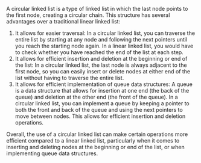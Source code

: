 A circular linked list is a type of linked list in which the last node points to
the first node, creating a circular chain. This structure has several advantages
over a traditional linear linked list:

1. It allows for easier traversal: In a circular linked list, you can traverse
   the entire list by starting at any node and following the next pointers until
   you reach the starting node again. In a linear linked list, you would have to
   check whether you have reached the end of the list at each step.
2. It allows for efficient insertion and deletion at the beginning or end of the
   list: In a circular linked list, the last node is always adjacent to the
   first node, so you can easily insert or delete nodes at either end of the
   list without having to traverse the entire list.
3. It allows for efficient implementation of queue data structures: A queue is a
   data structure that allows for insertion at one end (the back of the queue)
   and deletion at the other end (the front of the queue). In a circular linked
   list, you can implement a queue by keeping a pointer to both the front and
   back of the queue and using the next pointers to move between nodes. This
   allows for efficient insertion and deletion operations.

Overall, the use of a circular linked list can make certain operations more
efficient compared to a linear linked list, particularly when it comes to
inserting and deleting nodes at the beginning or end of the list, or when
implementing queue data structures.
